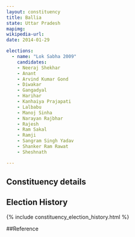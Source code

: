 ```yaml
---
layout: constituency
title: Ballia
state: Uttar Pradesh
mapimg: 
wikipedia-url: 
date: 2014-01-29

elections: 
  - name: "Lok Sabha 2009"
    candidates: 
    - Neeraj Shekhar 
    - Anant 
    - Arvind Kumar Gond 
    - Diwakar 
    - Gangadyal 
    - Harihar 
    - Kanhaiya Prajapati 
    - Lalbabu 
    - Manoj Sinha 
    - Narayan Rajbhar 
    - Rajesh 
    - Ram Sakal 
    - Ramji 
    - Sangram Singh Yadav 
    - Shanker Ram Rawat 
    - Sheshnath 

---
```

## Constituency details


## Election History
{% include constituency_election_history.html %}

##Reference
